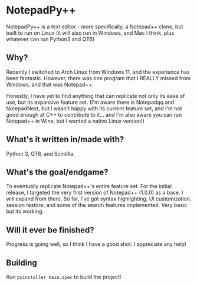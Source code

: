 # NotepadPy++
NotepadPy++ is a text editor - more specifically, a Notepad++ clone, but built to run on Linux (it will also run in Windows, and Mac I think, plus whatever can run Python3 and QT6)

## Why?
Recently I switched to Arch Linux from Windows 11, and the experience has been fantastic. However, there was one program that I REALLY missed from Windows, and that was Notepad++. 

Honestly, I have yet to find anything that can replicate not only its ease of use, but its expansive feature set. (I'm aware there is Notepadqq and NotepadNext, but I wasn't happy with its current feature set, and I'm not good enough at C++ to contribute to it... and I'm also aware you can run Notepad++ in Wine, but I wanted a native Linux version!)

## What's it written in/made with?
Python 3, QT6, and Scintilla.

## What's the goal/endgame?
To eventually replicate Notepad++'s entire feature set. For the initial release, I targeted the very first version of Notepad++ (1.0.0) as a base. I will expand from there. So far, I've got syntax highlighting, UI customization, session restore, and some of the search features implemented. Very basic but its working.

## Will it ever be finished?
Progress is going well, so I think I have a good shot. I appreciate any help!

## Building
Run ```pyinstaller main.spec``` to build the project!